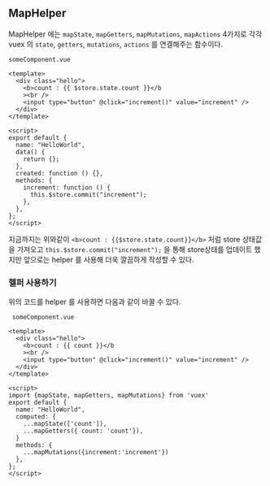 ## MapHelper

MapHelper 에는 `mapState`, `mapGetters`, `mapMutations`, `mapActions` 4가지로 각각 vuex 의 `state`, `getters`, `mutations`, `actions` 를 연결해주는 함수이다.

`someComponent.vue`

```vue
<template>
  <div class="hello">
    <b>count : {{ $store.state.count }}</b
    ><br />
    <input type="button" @click="increment()" value="increment" />
  </div>
</template>

<script>
export default {
  name: "HelloWorld",
  data() {
    return {};
  },
  created: function () {},
  methods: {
    increment: function () {
      this.$store.commit("increment");
    },
  },
};
</script>
```

지금까지는 위와같이 `<b>count : {{$store.state.count}}</b>` 처럼 store 상태값을 가져오고 `this.$store.commit("increment");` 을 통해 store상태를 업데이트 했지만 앞으로는 helper 를 사용해 더욱 깔끔하게 작성할 수 있다.

### 헬퍼 사용하기

위의 코드를 helper 를 사용하면 다음과 같이 바꿀 수 있다.

` someComponent.vue`

```vue
<template>
  <div class="hello">
    <b>count : {{ count }}</b
    ><br />
    <input type="button" @click="increment()" value="increment" />
  </div>
</template>

<script>
import {mapState, mapGetters, mapMutations} from 'vuex'
export default {
  name: "HelloWorld",
  computed: {
    ...mapState(['count']),
    ...mapGetters({ count: 'count'}),
  }
  methods: {
    ...mapMutations({increment:'increment'})
  },
};
</script>
```
